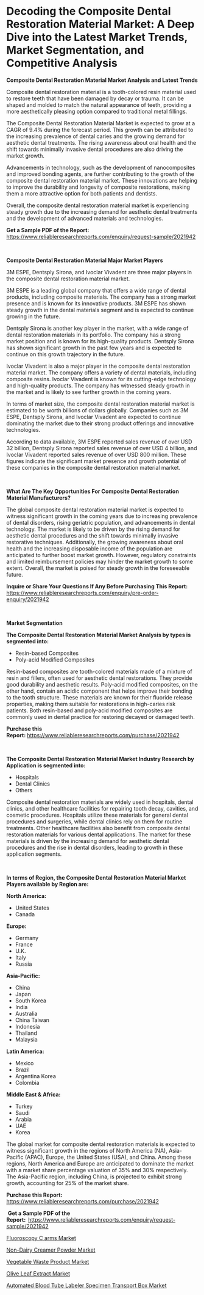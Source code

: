 <p><h1>Decoding the Composite Dental Restoration Material Market: A Deep Dive into the Latest Market Trends, Market Segmentation, and Competitive Analysis</h1></p><p><strong>Composite Dental Restoration Material Market Analysis and Latest Trends</strong></p>
<p><p>Composite dental restoration material is a tooth-colored resin material used to restore teeth that have been damaged by decay or trauma. It can be shaped and molded to match the natural appearance of teeth, providing a more aesthetically pleasing option compared to traditional metal fillings.</p><p>The Composite Dental Restoration Material Market is expected to grow at a CAGR of 9.4% during the forecast period. This growth can be attributed to the increasing prevalence of dental caries and the growing demand for aesthetic dental treatments. The rising awareness about oral health and the shift towards minimally invasive dental procedures are also driving the market growth.</p><p>Advancements in technology, such as the development of nanocomposites and improved bonding agents, are further contributing to the growth of the composite dental restoration material market. These innovations are helping to improve the durability and longevity of composite restorations, making them a more attractive option for both patients and dentists.</p><p>Overall, the composite dental restoration material market is experiencing steady growth due to the increasing demand for aesthetic dental treatments and the development of advanced materials and technologies.</p></p>
<p><strong>Get a Sample PDF of the Report:&nbsp;</strong> <a href="https://www.reliableresearchreports.com/enquiry/request-sample/2021942">https://www.reliableresearchreports.com/enquiry/request-sample/2021942</a></p>
<p>&nbsp;</p>
<p><strong>Composite Dental Restoration Material Major Market Players</strong></p>
<p><p>3M ESPE, Dentsply Sirona, and Ivoclar Vivadent are three major players in the composite dental restoration material market. </p><p>3M ESPE is a leading global company that offers a wide range of dental products, including composite materials. The company has a strong market presence and is known for its innovative products. 3M ESPE has shown steady growth in the dental materials segment and is expected to continue growing in the future.</p><p>Dentsply Sirona is another key player in the market, with a wide range of dental restoration materials in its portfolio. The company has a strong market position and is known for its high-quality products. Dentsply Sirona has shown significant growth in the past few years and is expected to continue on this growth trajectory in the future.</p><p>Ivoclar Vivadent is also a major player in the composite dental restoration material market. The company offers a variety of dental materials, including composite resins. Ivoclar Vivadent is known for its cutting-edge technology and high-quality products. The company has witnessed steady growth in the market and is likely to see further growth in the coming years.</p><p>In terms of market size, the composite dental restoration material market is estimated to be worth billions of dollars globally. Companies such as 3M ESPE, Dentsply Sirona, and Ivoclar Vivadent are expected to continue dominating the market due to their strong product offerings and innovative technologies.</p><p>According to data available, 3M ESPE reported sales revenue of over USD 32 billion, Dentsply Sirona reported sales revenue of over USD 4 billion, and Ivoclar Vivadent reported sales revenue of over USD 800 million. These figures indicate the significant market presence and growth potential of these companies in the composite dental restoration material market.</p></p>
<p>&nbsp;</p>
<p><strong>What Are The Key Opportunities For Composite Dental Restoration Material Manufacturers?</strong></p>
<p><p>The global composite dental restoration material market is expected to witness significant growth in the coming years due to increasing prevalence of dental disorders, rising geriatric population, and advancements in dental technology. The market is likely to be driven by the rising demand for aesthetic dental procedures and the shift towards minimally invasive restorative techniques. Additionally, the growing awareness about oral health and the increasing disposable income of the population are anticipated to further boost market growth. However, regulatory constraints and limited reimbursement policies may hinder the market growth to some extent. Overall, the market is poised for steady growth in the foreseeable future.</p></p>
<p><strong>Inquire or Share Your Questions If Any Before Purchasing This Report:</strong> <a href="https://www.reliableresearchreports.com/enquiry/pre-order-enquiry/2021942">https://www.reliableresearchreports.com/enquiry/pre-order-enquiry/2021942</a></p>
<p>&nbsp;</p>
<p><strong>Market Segmentation</strong></p>
<p><strong>The Composite Dental Restoration Material Market Analysis by types is segmented into:</strong></p>
<p><ul><li>Resin-based Composites</li><li>Poly-acid Modified Composites</li></ul></p>
<p><p>Resin-based composites are tooth-colored materials made of a mixture of resin and fillers, often used for aesthetic dental restorations. They provide good durability and aesthetic results. Poly-acid modified composites, on the other hand, contain an acidic component that helps improve their bonding to the tooth structure. These materials are known for their fluoride release properties, making them suitable for restorations in high-caries risk patients. Both resin-based and poly-acid modified composites are commonly used in dental practice for restoring decayed or damaged teeth.</p></p>
<p><strong>Purchase this Report:&nbsp;</strong><a href="https://www.reliableresearchreports.com/purchase/2021942">https://www.reliableresearchreports.com/purchase/2021942</a></p>
<p>&nbsp;</p>
<p><strong>The Composite Dental Restoration Material Market Industry Research by Application is segmented into:</strong></p>
<p><ul><li>Hospitals</li><li>Dental Clinics</li><li>Others</li></ul></p>
<p><p>Composite dental restoration materials are widely used in hospitals, dental clinics, and other healthcare facilities for repairing tooth decay, cavities, and cosmetic procedures. Hospitals utilize these materials for general dental procedures and surgeries, while dental clinics rely on them for routine treatments. Other healthcare facilities also benefit from composite dental restoration materials for various dental applications. The market for these materials is driven by the increasing demand for aesthetic dental procedures and the rise in dental disorders, leading to growth in these application segments.</p></p>
<p>&nbsp;</p>
<p><strong>In terms of Region, the Composite Dental Restoration Material Market Players available by Region are:</strong></p>
<p>
    <p> <strong> North America: </strong>
        <ul>
            <li>United States</li>
            <li>Canada</li>
        </ul>
        </p> 
    <p> <strong> Europe: </strong>
        <ul>
            <li>Germany</li>
            <li>France</li>
            <li>U.K.</li>
            <li>Italy</li>
            <li>Russia</li>
        </ul>
        </p> 
    <p> <strong> Asia-Pacific: </strong>
        <ul>
            <li>China</li>
            <li>Japan</li>
            <li>South Korea</li>
            <li>India</li>
            <li>Australia</li>
            <li>China Taiwan</li>
            <li>Indonesia</li>
            <li>Thailand</li>
            <li>Malaysia</li>
        </ul>
        </p> 
    <p> <strong> Latin America: </strong>
        <ul>
            <li>Mexico</li>
            <li>Brazil</li>
            <li>Argentina Korea</li>
            <li>Colombia</li>
        </ul>
        </p> 
    <p> <strong> Middle East & Africa: </strong>
        <ul>
            <li>Turkey</li>
            <li>Saudi</li>
            <li>Arabia</li>
            <li>UAE</li>
            <li>Korea</li>
        </ul>
    </p>
    </p>
<p><p>The global market for composite dental restoration materials is expected to witness significant growth in the regions of North America (NA), Asia-Pacific (APAC), Europe, the United States (USA), and China. Among these regions, North America and Europe are anticipated to dominate the market with a market share percentage valuation of 35% and 30% respectively. The Asia-Pacific region, including China, is projected to exhibit strong growth, accounting for 25% of the market share.</p></p>
<p><strong>Purchase this Report: </strong><a href="https://www.reliableresearchreports.com/purchase/2021942">https://www.reliableresearchreports.com/purchase/2021942</a></p>
<p>&nbsp;<strong>Get a Sample PDF of the Report:&nbsp;&nbsp;</strong><a href="https://www.reliableresearchreports.com/enquiry/request-sample/2021942">https://www.reliableresearchreports.com/enquiry/request-sample/2021942</a></p>
<p><strong></strong></p>
<p><p><a href="https://github.com/kosella/Market-Research-Report-List-2/blob/main/fluoroscopy-c-arms-market.md">Fluoroscopy C arms Market</a></p><p><a href="https://military-diascia-e68.notion.site/Non-Dairy-Creamer-Powder-Market-Provides-Detailed-Segmentation-of-this-Market-based-on-Type-Applica-87122dab551c45ccb61110c9a57ef4b0">Non-Dairy Creamer Powder Market</a></p><p><a href="https://meowing-canidae-761.notion.site/Vegetable-Waste-Product-Market-Size-2024-2031-Global-Industrial-Analysis-Key-Geographical-Regions-260414560824420cb84537603ce59399">Vegetable Waste Product Market</a></p><p><a href="https://view.publitas.com/reportprime-1/insights-into-olive-leaf-extract-market-size-analysing-market-share-trends-and-growth-from-2024-to-2031/">Olive Leaf Extract Market</a></p><p><a href="https://github.com/kufem1/Market-Research-Report-List-1/blob/main/automated-blood-tube-labeler-specimen-transport-box-market.md">Automated Blood Tube Labeler Specimen Transport Box Market</a></p></p>